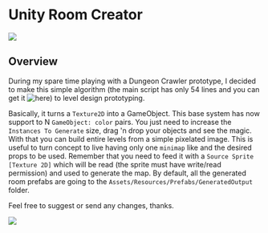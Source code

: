 # Unity Room Creator
![](https://i.imgur.com/iUR6DSI.png)
## Overview
During my spare time playing with a Dungeon Crawler prototype, I decided to make this simple algorithm (the main script has only 54 lines and you can get it ![here](https://github.com/lcrabbit/unity-room-creator/blob/master/Assets/Scripts/RoomGenerator.cs)) to level design prototyping.

Basically, it turns a `Texture2D` into a GameObject.
This base system has now support to N `GameObject: color` pairs. You just need to increase the `Instances To Generate` size, drag 'n drop your objects and see the magic. With that you can build entire levels from a simple pixelated image. This is useful to turn concept to live having only one `minimap` like and the desired props to be used.
Remember that you need to feed it with a `Source Sprite [Texture 2D]` which will be read (the sprite must have write/read permission) and used to generate the map. By default, all the generated room prefabs are going to the `Assets/Resources/Prefabs/GeneratedOutput` folder.

Feel free to suggest or send any changes, thanks.

![](https://i.imgur.com/GPvEfKP.png)
